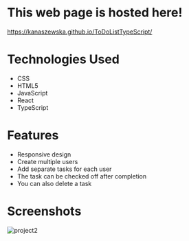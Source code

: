 # This web page is hosted here!
https://kanaszewska.github.io/ToDoListTypeScript/


# Technologies Used
* CSS
* HTML5
* JavaScript
* React
* TypeScript

# Features
* Responsive design
* Create multiple users
* Add separate tasks for each user
* The task can be checked off after completion
* You can also delete a task

# Screenshots

![project2](https://user-images.githubusercontent.com/106904594/201998563-d2d15d9c-0373-4641-ba9b-89cc3dbaab38.jpg)
